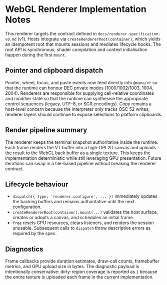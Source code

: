 # WebGL Renderer Implementation Notes

This renderer targets the contract defined in `docs/renderer-specification-v0.md` (v1). Hosts integrate via `createRendererRoot(container)`, which yields an idempotent root that mounts sessions and mediates lifecycle hooks. The root API is synchronous; shader compilation and context initialisation happen during the first `mount`.

## Pointer and clipboard dispatch

Pointer, wheel, focus, and paste events now feed directly into `@mana/vt` so that the runtime can honour DEC private modes (1000/1002/1003, 1004, 2004). Renderers are responsible for supplying cell-relative coordinates and modifier state so that the runtime can synthesise the appropriate control sequences (legacy, UTF-8, or SGR encodings). Copy remains a host-level concern because the interpreter only tracks OSC 52 writes; renderer layers should continue to expose selections to platform clipboards.

## Render pipeline summary

The renderer keeps the terminal snapshot authoritative inside the runtime. Each frame renders the VT buffer into a high-DPI 2D canvas and uploads the result to the WebGL back buffer as a single texture. This keeps the implementation deterministic while still leveraging GPU presentation. Future iterations can swap in a tile-based pipeline without breaking the renderer contract.

## Lifecycle behaviour

- `dispatch({ type: 'renderer.configure', ... })` immediately updates the backing buffers and remains authoritative until the next configuration.
- `createRendererRoot(container).mount(...)` validates the host surface, creates or adopts a canvas, and schedules an initial frame.
- `free` resets GPU resources, clears listeners, and renders the session unusable. Subsequent calls to `dispatch` throw descriptive errors as required by the spec.

## Diagnostics

Frame callbacks provide duration estimates, draw-call counts, framebuffer metrics, and GPU upload size in bytes. The diagnostic payload is intentionally conservative: dirty-region coverage is reported as `1` because the entire texture is uploaded each frame in the current implementation.
